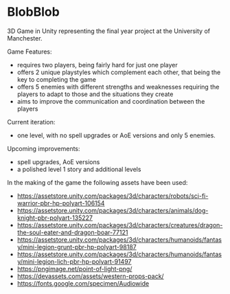 # BlobBlob

3D Game in Unity representing the final year project at the University of Manchester.

Game Features:
- requires two players, being fairly hard for just one player
- offers 2 unique playstyles which complement each other, that being the key to completing the game
- offers 5 enemies with different strengths and weaknesses requiring the players to adapt to those and the situations they create
- aims to improve the communication and coordination between the players

Current iteration:
- one level, with no spell upgrades or AoE versions and only 5 enemies.

Upcoming improvements:
- spell upgrades, AoE versions
- a polished level 1 story and additional levels

In the making of the game the following assets have been used:
- https://assetstore.unity.com/packages/3d/characters/robots/sci-fi-warrior-pbr-hp-polyart-106154
- https://assetstore.unity.com/packages/3d/characters/animals/dog-knight-pbr-polyart-135227
- https://assetstore.unity.com/packages/3d/characters/creatures/dragon-the-soul-eater-and-dragon-boar-77121
- https://assetstore.unity.com/packages/3d/characters/humanoids/fantasy/mini-legion-grunt-pbr-hp-polyart-98187
- https://assetstore.unity.com/packages/3d/characters/humanoids/fantasy/mini-legion-lich-pbr-hp-polyart-91497
- https://pngimage.net/point-of-light-png/
- https://devassets.com/assets/western-props-pack/
- https://fonts.google.com/specimen/Audiowide
